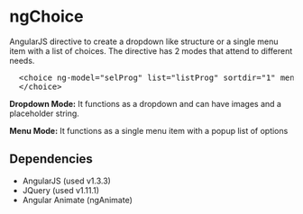 ngChoice
========

AngularJS directive to create a dropdown like structure or a single menu item with a list of choices. The directive has 2 modes that attend to different needs.

<pre>
  &lt;choice ng-model="selProg" list="listProg" sortdir="1" menu="false" width="150" title="Choose one..."&gt;
  &lt;/choice&gt;
</pre>

<b>Dropdown Mode:</b> It functions as a dropdown and can have images and a placeholder string.

<b>Menu Mode:</b> It functions as a single menu item with a popup list of options

Dependencies
------------
<ul>
<li>AngularJS (used v1.3.3)</li>
<li>JQuery (used v1.11.1)</li>
<li>Angular Animate (ngAnimate)</li>
</ul>

